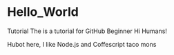 # Hello_World
Tutorial
The is a tutorial for GitHub Beginner
Hi Humans!

Hubot here, I like Node.js and Coffescript
taco mons
